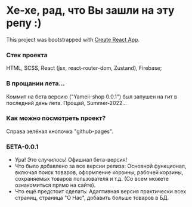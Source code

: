# Хе-хе, рад, что Вы зашли на эту репу :)

This project was bootstrapped with [Create React App](https://github.com/facebook/create-react-app).

### Стек проекта

HTML, SCSS, React (jsx, react-router-dom, Zustand), Firebase; 

### В прощании лета...

Коммит на бета версию ("Yameii-shop 0.0.1") был запушен на гит в последний день лета. Прощай, Summer-2022...

### Как можно посмотреть проект?  

Справа зелёная кнопочка "github-pages". 

### БЕТА-0.0.1

* Ура! Это случилось! Офишиал бета-версия! 
* Что было добавлено за все версии релиза: Основной функционал, включая поиск товаров, оформление корзины, рабочей корзины, сохраняемых товаров пользователя и т.д. (Со всем можете ознакомиться прямо на сайте).
* Что ещё предстоит сделать: Адаптивная версия практически всех страниц, страница "О Нас", добавить больше товаров в БД.